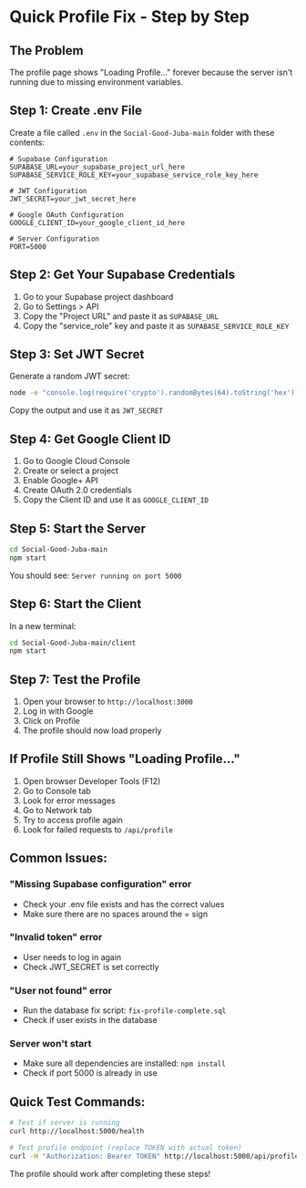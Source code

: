 # Quick Profile Fix - Step by Step

## The Problem
The profile page shows "Loading Profile..." forever because the server isn't running due to missing environment variables.

## Step 1: Create .env File

Create a file called `.env` in the `Social-Good-Juba-main` folder with these contents:

```env
# Supabase Configuration
SUPABASE_URL=your_supabase_project_url_here
SUPABASE_SERVICE_ROLE_KEY=your_supabase_service_role_key_here

# JWT Configuration
JWT_SECRET=your_jwt_secret_here

# Google OAuth Configuration
GOOGLE_CLIENT_ID=your_google_client_id_here

# Server Configuration
PORT=5000
```

## Step 2: Get Your Supabase Credentials

1. Go to your Supabase project dashboard
2. Go to Settings > API
3. Copy the "Project URL" and paste it as `SUPABASE_URL`
4. Copy the "service_role" key and paste it as `SUPABASE_SERVICE_ROLE_KEY`

## Step 3: Set JWT Secret

Generate a random JWT secret:
```bash
node -e "console.log(require('crypto').randomBytes(64).toString('hex'))"
```
Copy the output and use it as `JWT_SECRET`

## Step 4: Get Google Client ID

1. Go to Google Cloud Console
2. Create or select a project
3. Enable Google+ API
4. Create OAuth 2.0 credentials
5. Copy the Client ID and use it as `GOOGLE_CLIENT_ID`

## Step 5: Start the Server

```bash
cd Social-Good-Juba-main
npm start
```

You should see: `Server running on port 5000`

## Step 6: Start the Client

In a new terminal:
```bash
cd Social-Good-Juba-main/client
npm start
```

## Step 7: Test the Profile

1. Open your browser to `http://localhost:3000`
2. Log in with Google
3. Click on Profile
4. The profile should now load properly

## If Profile Still Shows "Loading Profile..."

1. Open browser Developer Tools (F12)
2. Go to Console tab
3. Look for error messages
4. Go to Network tab
5. Try to access profile again
6. Look for failed requests to `/api/profile`

## Common Issues:

### "Missing Supabase configuration" error
- Check your .env file exists and has the correct values
- Make sure there are no spaces around the = sign

### "Invalid token" error
- User needs to log in again
- Check JWT_SECRET is set correctly

### "User not found" error
- Run the database fix script: `fix-profile-complete.sql`
- Check if user exists in the database

### Server won't start
- Make sure all dependencies are installed: `npm install`
- Check if port 5000 is already in use

## Quick Test Commands:

```bash
# Test if server is running
curl http://localhost:5000/health

# Test profile endpoint (replace TOKEN with actual token)
curl -H "Authorization: Bearer TOKEN" http://localhost:5000/api/profile
```

The profile should work after completing these steps!

